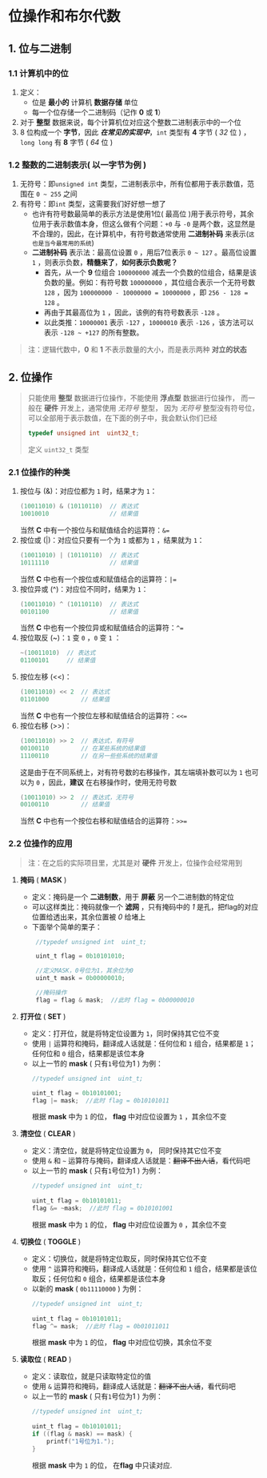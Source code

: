 # 位操作和布尔代数

## 1. 位与二进制

### 1.1 计算机中的位

1. 定义：
   - 位是 **最小的** 计算机 **数据存储** 单位 
   - 每一个位存储一个二进制码（记作 **0** 或 **1**） 
2. 对于 **整型** 数据来说，每个计算机位对应这个整数二进制表示中的一个位 
3. 8 位构成一个 **字节**，因此 ***在常见的实现中***，`int` 类型有 **4** 字节 ( *32* 位 ) ，`long long` 有 **8** 字节 ( *64* 位 )

### 1.2 整数的二进制表示( 以一字节为例 )
1. 无符号：即`unsigned int` 类型，二进制表示中，所有位都用于表示数值，范围在 `0 ~ 255` 之间 
2. 有符号：即`int` 类型，这需要我们好好想一想了
   - 也许有符号数最简单的表示方法是使用1位( 最高位 )用于表示符号，其余位用于表示数值本身，但这么做有个问题：`+0` 与 `-0` 是两个数，这显然是不合理的，因此，在计算机中，有符号数通常使用 **二进制补码** 来表示(`这也是当今最常用的系统`)
   - **二进制补码** 表示法：最高位设置 `0` ，用后7位表示 `0 ~ 127` 。最高位设置 `1` ，则表示负数，**精髓来了**，**如何表示负数呢？** 
     - 首先，从一个 **9** 位组合 `100000000` 减去一个负数的位组合，结果是该负数的量。例如：有符号数 `100000000` ，其位组合表示一个无符号数 `128` ，因为 `100000000 - 10000000 = 10000000` ，即 `256 - 128 = 128` 。
     - 再由于其最高位为 `1` ，因此，该例的有符号数表示 `-128` 。
     - 以此类推：`10000001` 表示 `-127` ，`10000010` 表示 `-126` ，该方法可以表示 `-128 ~ +127` 的所有整数。

> 注：逻辑代数中，**0** 和 **1** 不表示数量的大小，而是表示两种 **对立的状态**

## 2. 位操作

> 只能使用 **整型** 数据进行位操作，不能使用 **浮点型** 数据进行位操作，
> 而一般在 **硬件** 开发上，通常使用 *无符号* 整型，
> 因为 *无符号* 整型没有符号位，可以全部用于表示数值，在下面的例子中，我会默认你们已经
> ```C
> typedef unsigned int  uint32_t;
> ```
> 定义 `uint32_t` 类型

### 2.1 位操作的种类

1. 按位与 (&)：对应位都为 `1` 时，结果才为 `1`：
   ```C
   (10011010) & (10110110)  // 表达式
   10010010                 // 结果值
   ```
   当然 **C** 中有一个按位与和赋值结合的运算符：`&=`
2. 按位或 (|)：对应位只要有一个为 `1` 或都为 `1`  ，结果就为 `1`：
   ```C
   (10011010) | (10110110)  // 表达式
   10111110                 // 结果值
   ```
   当然 **C** 中也有一个按位或和赋值结合的运算符：`|=`
3. 按位异或 (^)：对应位不同时，结果为 `1`：
   ```C
   (10011010) ^ (10110110)  // 表达式
   00101100                 // 结果值
   ```
   当然 **C** 中也有一个按位异或和赋值结合的运算符：`^=`
4. 按位取反 (~)：`1` 变 `0` ，`0` 变 `1` ：
   ```C
   ~(10011010)  // 表达式
   01100101     // 结果值  
   ```
5. 按位左移 (<<)：
   ```C
   (10011010) << 2  // 表达式
   01101000         // 结果值
   ```
   当然 **C** 中也有一个按位左移和赋值结合的运算符：`<<=`
6. 按位右移 (>>)：
   ```C
   (10011010) >> 2  // 表达式，有符号
   00100110         // 在某些系统的结果值
   11100110         // 在另一些些系统的结果值
   ```
   这是由于在不同系统上，对有符号数的右移操作，其左端填补数可以为 `1` 也可以为 `0` ，因此，**建议** 在右移操作时，使用无符号数
   ```C
   (10011010) >> 2  // 表达式，无符号
   00100110         // 结果值
   ```
   当然 **C** 中也有一个按位右移和赋值结合的运算符：`>>=`

### 2.2 位操作的应用

> 注：在之后的实际项目里，尤其是对 **硬件** 开发上，位操作会经常用到

1. **掩码** ( **MASK** ) 
   - 定义：掩码是一个 **二进制数**，用于 **屏蔽** 另一个二进制数的特定位
   - 可以这样类比：掩码就像一个 **滤网** ，只有掩码中的 *1* 是孔，把flag的对应位置给透出来，其余位置被 *0* 给堵上
   - 下面举个简单的栗子：
     ```C
      //typedef unsigned int  uint_t;
   
      uint_t flag = 0b10101010;
   
      //定义MASK，0号位为1，其余位为0
      uint_t mask = 0b00000010;
   
      //掩码操作
      flag = flag & mask;  //此时 flag = 0b00000010
      ```

2. **打开位** ( **SET** )
   - 定义：打开位，就是将特定位设置为 `1`，同时保持其它位不变
   - 使用 `|` 运算符和掩码，翻译成人话就是：任何位和 `1` 组合，结果都是 `1`；任何位和 `0` 组合，结果都是该位本身
   - 以上一节的 **mask** ( 只有`1`号位为1 ) 为例：
     ```C
     //typedef unsigned int  uint_t;
     
     uint_t flag = 0b10101001;
     flag |= mask;  //此时 flag = 0b10101011
     ```
     根据 **mask** 中为 `1` 的位， **flag** 中对应位设置为 `1` ，其余位不变

3. **清空位** ( **CLEAR** )
   - 定义：清空位，就是将特定位设置为 `0`， 同时保持其它位不变
   - 使用 `&` 和 `~` 运算符与掩码，翻译成人话就是：~~翻译不出人话~~，看代码吧
   - 以上一节的 **mask** ( 只有`1`号位为1 ) 为例：
     ```C
     //typedef unsigned int  uint_t;
           
     uint_t flag = 0b10101011;
     flag &= ~mask;  //此时 flag = 0b10101001
     ```
     根据 **mask** 中为 `1` 的位， **flag** 中对应位设置为 `0` ，其余位不变
   
4. **切换位** ( **TOGGLE** )
    - 定义：切换位，就是将特定位取反，同时保持其它位不变
    - 使用 `^` 运算符和掩码，翻译成人话就是：任何位和 `1` 组合，结果都是该位取反；任何位和 `0` 组合，结果都是该位本身
    - 以新的 **mask** ( `0b11110000` ) 为例：
      ```C
      //typedef unsigned int  uint_t;
            
      uint_t flag = 0b10101011;
      flag ^= mask;  //此时 flag = 0b01011011
      ```
      根据 **mask** 中为 `1` 的位， **flag** 中对应位切换，其余位不变
    
5. **读取位** ( **READ** )
    - 定义：读取位，就是只读取特定位的值
    - 使用 `&` 运算符和掩码，翻译成人话就是：~~翻译不出人话~~，看代码吧
    - 以上一节的 **mask** ( 只有`1`号位为1 ) 为例：
      ```C
      //typedef unsigned int  uint_t;
            
      uint_t flag = 0b10101011;
      if ((flag & mask) == mask) {
          printf("1号位为1.");
      } 
      ```
      根据 **mask** 中为 `1` 的位， 在**flag** 中只读对应.


